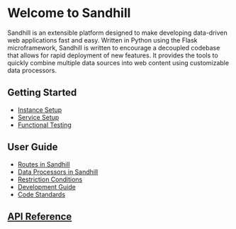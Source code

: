 # Welcome to Sandhill

Sandhill is an extensible platform designed to make developing data-driven web applications
fast and easy. Written in Python using the Flask microframework, Sandhill is written to
encourage a decoupled codebase that allows for rapid deployment of new features. It provides
the tools to quickly combine multiple data sources into web content using customizable
data processors.

## Getting Started
* [Instance Setup](/instance-setup)
* [Service Setup](/service-setup)
* [Functional Testing](/functional-testing)

## User Guide
* [Routes in Sandhill](/routes)
* [Data Processors in Sandhill](/data-processors)
* [Restriction Conditions](/restrictions)
* [Development Guide](/development-guide)
* [Code Standards](/code-standards)

## [API Reference](/api-reference)
